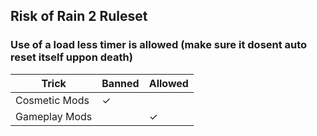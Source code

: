 ## Risk of Rain 2 Ruleset

### Use of a load less timer is allowed (make sure it dosent auto reset itself uppon death)

| Trick         | Banned | Allowed |
|---------------|--------|---------|
| Cosmetic Mods | ✓      |         |
| Gameplay Mods |        |  ✓      |